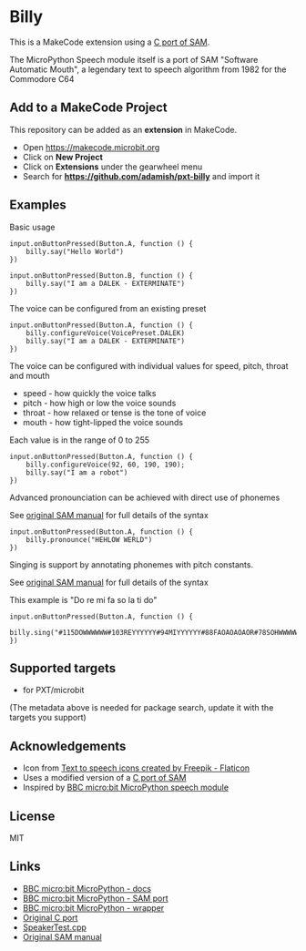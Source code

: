 # Billy

This is a MakeCode extension using a [C port of SAM](https://github.com/s-macke/SAM). 

The MicroPython Speech module itself is a port of SAM "Software Automatic Mouth", a legendary text to speech algorithm from 1982 for the Commodore C64

## Add to a MakeCode Project

This repository can be added as an **extension** in MakeCode.

- Open https://makecode.microbit.org
- Click on **New Project**
- Click on **Extensions** under the gearwheel menu
- Search for **https://github.com/adamish/pxt-billy** and import it

## Examples

Basic usage

```block
input.onButtonPressed(Button.A, function () {
    billy.say("Hello World")
})

input.onButtonPressed(Button.B, function () {
    billy.say("I am a DALEK - EXTERMINATE")
})
```

The voice can be configured from an existing preset

```
input.onButtonPressed(Button.A, function () {
    billy.configureVoice(VoicePreset.DALEK)
    billy.say("I am a DALEK - EXTERMINATE")
})
```

The voice can be configured with individual values for speed, pitch, throat and mouth 
* speed - how quickly the voice talks
* pitch - how high or low the voice sounds
* throat - how relaxed or tense is the tone of voice
* mouth - how tight-lipped the voice sounds

Each value is in the range of 0 to 255

```
input.onButtonPressed(Button.A, function () {
    billy.configureVoice(92, 60, 190, 190);
    billy.say("I am a robot")
})
```

Advanced pronounciation can be achieved with direct use of phonemes

See [original SAM manual](https://github.com/discordier/sam/blob/master/docs/manual.md) for full details of the syntax 

```block
input.onButtonPressed(Button.A, function () {
    billy.pronounce("HEHLOW WERLD")
})
```

Singing is support by annotating phonemes with pitch constants. 

See [original SAM manual](https://github.com/discordier/sam/blob/master/docs/manual.md) for full details of the syntax 

This example is "Do re mi fa so la ti do"

```block
input.onButtonPressed(Button.A, function () {
    billy.sing("#115DOWWWWWW#103REYYYYYY#94MIYYYYYY#88FAOAOAOAOR#78SOHWWWWW#70LAOAOAOAOR#62TIYYYYYY#58DOWWWWWW"")
})
```

## Supported targets

* for PXT/microbit

(The metadata above is needed for package search, update it with the targets you support)

## Acknowledgements
* Icon from [Text to speech icons created by Freepik - Flaticon](https://www.flaticon.com/free-icons/text-to-speech)
* Uses a modified version of a [C port of SAM](https://github.com/s-macke/SAM)
* Inspired by [BBC micro:bit MicroPython speech module](https://github.com/bbcmicrobit/micropython/tree/master/source/lib/sam)

## License 

MIT

## Links

 * [BBC micro:bit MicroPython - docs](https://microbit-micropython.readthedocs.io/en/latest/tutorials/speech.html)
 * [BBC micro:bit MicroPython - SAM port](https://github.com/bbcmicrobit/micropython/tree/master/source/lib/sam)
 * [BBC micro:bit MicroPython - wrapper](https://github.com/bbcmicrobit/micropython/blob/master/source/microbit/modspeech.c)
 * [Original C port](https://github.com/s-macke/SAM)
 * [SpeakerTest.cpp](https://github.com/lancaster-university/microbit-v2-samples/blob/master/source/samples/SpeakerTest.cpp)
 * [Original SAM manual](https://archive.org/details/user_manual_s.a.m.)
 